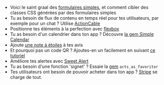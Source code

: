 - Voici le saint graal des [formulaires simples](https://kitt.lewagon.com/knowledge/cheatsheets/simple_form), et comment cibler des classes CSS générées par des formulaires simples
- Tu as besoin de flux de contenu en temps réel pour tes utilisateurs, par exemple pour un chat ? Utilise [ActionCable](https://kitt.lewagon.com/camps/<user.batch_slug>/lectures/06-Projects%2F01-Pundit)
- Positionne tes éléments à la perfection avec [flexbox](https://kitt.lewagon.com/knowledge/cheatsheets/flexbox)
- Tu as besoin d'un calendrier dans ton app ? Découvre [la gem Simple Calendar](https://kitt.lewagon.com/knowledge/tutorials/simple_calendar)
- Ajoute [une note à étoiles](https://kitt.lewagon.com/knowledge/tutorials/star_rating) à tes avis
- Et pourquoi pas un code QR ? Ajoutes-en un facilement en suivant [ce tutoriel](https://kitt.lewagon.com/knowledge/tutorials/qr_code)
- Améliore tes alertes avec [Sweet Alert](https://kitt.lewagon.com/knowledge/tutorials/sweetalert)
- Tu as besoin d'une fonction 'signet' ? Essaie la [gem](https://github.com/jonhue/acts_as_favoritor) `acts_as_favoritor`
- Tes utilisateurs ont besoin de pouvoir acheter dans ton app ? [Stripe](https://kitt.lewagon.com/knowledge/tutorials/stripe) se charge de tout.
